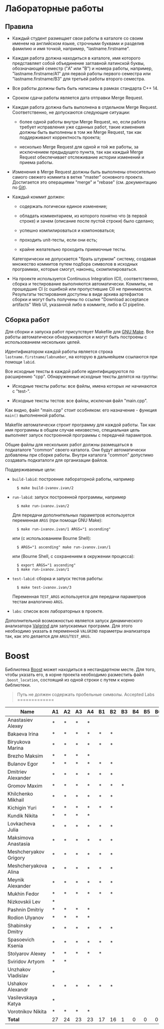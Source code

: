 Лабораторные работы
===================

Правила
-------

* Каждый студент размещает свои работы в каталоге со своим именем на
  английском языке, строчными буквами и разделив фамилию и имя
  точкой, например, "lastname.firstname".

* Каждая работа должна находиться в каталоге, имя которого
  представляет собой объединение заглавной латинской буквы,
  обозначающей семестр ("A" или "B") и номера работы, например,
  "lastname.firstname/A1" для первой работы первого семестра или
  "lastname.firstname/B3" для третьей работы второго семестра.

* Все работы должны быть быть написаны в рамках стандарта C++ 14.

* Сроком сдачи работы является дата отправки Merge Request.

* Каждая работа должна быть выполнена в отдельном Merge
  Request. Соответственно, не допускаются следующие ситуации:

    - более одной работы внутри Merge Request, но, если работа
      требует исправления уже сданных работ, такие изменения *должны*
      быть выполнены в том же Merge Request, так как поддерживают
      корректность проекта;

    - несколько Merge Request для одной и той же работы, за
      исключением предыдущего пункта, так как каждый Merge Request
      обеспечивает отслеживание истории изменений и приема работы.

* Изменения в Merge Request должны быть выполнены относительно самого
  свежего коммита в ветке "master" основного проекта. Достигается это
  операциями "merge" и "rebase" (см. документацию по
  [Git](https://git-scm.com/book)).

* Каждый коммит должен:

    - содержать логически единое изменение;

    - обладать комментарием, из которого понятно что (в первой строке)
      и зачем (описание после пустой строки) было сделано;

    - успешно компилироваться и компоноваться;

    - проходить unit-тесты, если они есть;

    - крайне желательно проходить приемочные тесты.

    Категорически не допускается "брать штурмом" систему, создавая
    множество коммитов путем подбора символов в исходных программах,
    которые смогут, наконец, скомпилироваться.

* На проекте используется Continuous Integration (CI), соответственно,
  сборка и тестирование выполняются автоматически. Коммиты, не
  прошедшие CI (с ошибкой или пропустившие CI) не
  принимаются. Результаты тестирования доступны в виде архива
  артефактов сборки и могут быть получены по ссылке "Download
  acceptance artifacts" Web UI, указанной либо в коммите, либо в CI
  pipeline.

Сборка работ
------------

Для сборки и запуска работ присутствует Makefile для
[GNU Make](https://www.gnu.org/software/make/). Все работы
автоматически обнаруживаются и могут быть построены с использованием
нескольких целей.

Идентификатором каждой работы является строка
`lastname.firstname/labnumber`, на которую в дальнейшем ссылаются при
помощи `labid`.

Все исходные тексты в каждой работе идентифицируются по расширению
"cpp". Обнаруженные исходные тексты делятся на группы:

* Исходные тексты работы: все файлы, имена которых _не_ начинаются с
  "test-".

* Исходные тексты тестов: все файлы, исключая файл "main.cpp".

Как видно, файл "main.cpp" стоит особняком: его назначение - функция
`main()` выполненной работы.

Makefile автоматически строит программу для каждой работы. Так как имя
программы в общем случае неизвестно, специальная цель выполняет запуск
построенной программы с передачей параметров.

Общие файлы для нескольких работ должны размещаться в подкаталоге
"common" своего каталога. Они будут автоматически добавлены при сборке
работы. Внутри каталога "common" допустимо создавать подкаталоги для
организации файлов.

Поддерживаемые цели:

* `build-labid`: построение лабораторной работы, например

        $ make build-ivanov.ivan/2

* `run-labid`: запуск построенной программы, например

        $ make run-ivanov.ivan/2

    Для передачи дополнительных параметров используется переменная
    `ARGS` (при помощи GNU Make):

        $ make run-ivanov.ivan/1 ARGS="1 ascending"

    или (c использованием Bourne Shell):

        $ ARGS="1 ascending" make run-ivanov.ivan/1

    или (Bourne Shell, с сохранением в окружении процесса):

        $ export ARGS="1 ascending"
        $ make run-ivanov.ivan/1

* `test-labid`: сборка и запуск тестов работы:

        $ make test-ivanov.ivan/3

    Переменная `TEST_ARGS` используется для передачи параметров тестам
    аналогично `ARGS`.

* `labs`: список всех лабораторных в проекте.

Дополнительной возможностью является запуск динамического анализатора
[Valgrind](http://valgrind.org) для запускаемых программ. Для этого
необходимо указать в переменной `VALGRIND` параметры анализатора так,
как это делается для `ARGS`/`TEST_ARGS`.

Boost
=====

Библиотека [Boost](http://boost.org) может находиться в нестандартном
месте. Для того, чтобы указать его, в корне проекта необходимо
разместить файл `.boost_location`, состоящий из одной строки с путем к
корню библиотеки.

> Путь не должен содержать пробельные символы.
Accepted Labs
=============

| Name                  | A1 | A2 | A3 | A4 | B1 | B2 | B3 | B4 | B5 | B6 | B7 | B8 |
|-----------------------|----|----|----|----|----|----|----|----|----|----|----|----|
| Anastasiev Alexey     | *  | *  | *  | *  |    |    |    |    |    |    |    |    |
| Bakaeva Irina         | *  | *  | *  | *  | *  | *  |    |    |    |    |    |    |
| Biryukova Marina      | *  | *  | *  | *  | *  | *  |    |    |    |    |    |    |
| Brezho Maksim         | *  | *  | *  | *  |    |    |    |    |    |    |    |    |
| Bulanov Egor          | *  | *  | *  | *  | *  | *  |    |    |    |    |    |    |
| Dmitriev Alexander    | *  | *  | *  | *  | *  | *  |    |    |    |    |    |    |
| Gromov Maxim          | *  | *  | *  | *  | *  | *  | *  |    |    |    |    |    |
| Khilchenko Mikhail    | *  | *  | *  | *  | *  | *  |    |    |    |    |    |    |
| Kichigin Yuri         | *  | *  | *  | *  | *  | *  |    |    |    |    |    |    |
| Kundik Nikita         | *  | *  | *  | *  |    |    |    |    |    |    |    |    |
| Lovkacheva Julia      | *  | *  | *  | *  | *  | *  |    |    |    |    |    |    |
| Maksimova Anastasia   | *  | *  | *  | *  | *  | *  |    |    |    |    |    |    |
| Meshcheryakov Grigory | *  | *  | *  | *  | *  | *  |    |    |    |    |    |    |
| Meshcheryakova Alina  | *  | *  | *  | *  | *  | *  |    |    |    |    |    |    |
| Meynik Alexander      | *  | *  | *  | *  | *  | *  |    |    |    |    |    |    |
| Mukhin Fedor          | *  | *  | *  | *  | *  | *  |    |    |    |    |    |    |
| Nizkovskii Lev        | *  |    |    |    |    |    |    |    |    |    |    |    |
| Pashnin Dmitriy       | *  | *  | *  | *  |    |    |    |    |    |    |    |    |
| Rodion Ulyanov        | *  | *  | *  | *  |    |    |    |    |    |    |    |    |
| Shabinsky Dmitry      | *  | *  | *  | *  | *  | *  |    |    |    |    |    |    |
| Spasoevich Ksenia     | *  | *  | *  | *  | *  | *  |    |    |    |    |    |    |
| Stolyarov Alexey      | *  | *  | *  | *  | *  |    |    |    |    |    |    |    |
| Sviridov Artyom       | *  | *  |    |    |    |    |    |    |    |    |    |    |
| Unzhakov Vladislav    | *  |    |    |    |    |    |    |    |    |    |    |    |
| Ushakov Alexandr      | *  | *  | *  | *  | *  | *  |    |    |    |    |    |    |
| Vasilevskaya Katya    | *  |    |    |    |    |    |    |    |    |    |    |    |
| Vorotnikov Nikita     | *  | *  | *  | *  |    |    |    |    |    |    |    |    |
| __Total__             |  27|  24|  23|  23|  17|  16|   1|   0|   0|   0|   0|   0|
